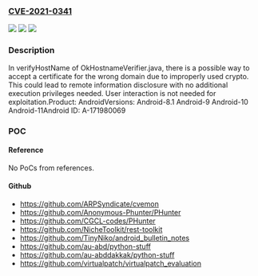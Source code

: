 ### [CVE-2021-0341](https://cve.mitre.org/cgi-bin/cvename.cgi?name=CVE-2021-0341)
![](https://img.shields.io/static/v1?label=Product&message=Android&color=blue)
![](https://img.shields.io/static/v1?label=Version&message=n%2Fa&color=blue)
![](https://img.shields.io/static/v1?label=Vulnerability&message=Information%20disclosure&color=brighgreen)

### Description

In verifyHostName of OkHostnameVerifier.java, there is a possible way to accept a certificate for the wrong domain due to improperly used crypto. This could lead to remote information disclosure with no additional execution privileges needed. User interaction is not needed for exploitation.Product: AndroidVersions: Android-8.1 Android-9 Android-10 Android-11Android ID: A-171980069

### POC

#### Reference
No PoCs from references.

#### Github
- https://github.com/ARPSyndicate/cvemon
- https://github.com/Anonymous-Phunter/PHunter
- https://github.com/CGCL-codes/PHunter
- https://github.com/NicheToolkit/rest-toolkit
- https://github.com/TinyNiko/android_bulletin_notes
- https://github.com/au-abd/python-stuff
- https://github.com/au-abddakkak/python-stuff
- https://github.com/virtualpatch/virtualpatch_evaluation


